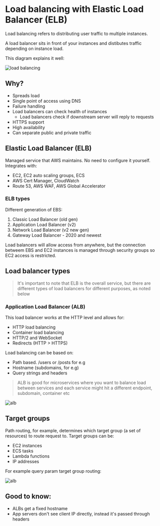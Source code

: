 # Load balancing with Elastic Load Balancer (ELB) 

Load balancing refers to distributing user traffic to multiple instances. 

A load balancer sits in front of your instances and distibutes traffic depending on instance load. 

This diagram explains it well:

![load balancing](/images/load-balancing.png)

## Why?

- Spreads load
- Single point of access using DNS
- Failure handling
- Load balancers can check health of instances
    - Load balancers check if downstream server will reply to requests
- HTTPS support
- High availability
- Can separate public and private traffic

## Elastic Load Balancer (ELB)

Managed service that AWS maintains. No need to configure it yourself. Integrates with:

- EC2, EC2 auto scaling groups, ECS
- AWS Cert Manager, CloudWatch
- Route 53, AWS WAF, AWS Global Accelerator

### ELB types

Different generation of EBS:

1. Classic Load Balancer (old gen)
2. Application Load Balancer (v2)
3. Network Load Balancer (v2 new gen)
4. Gateway Load Balancer - 2020 and newest

Load balancers will allow access from anywhere, but the connection betweem EBS and EC2 instances is managed through security groups so EC2 access is restricted. 

## Load balancer types

> It's important to note that ELB is the overall service, but there are different types of load balancers for different purposes, as noted below 

### Application Load Balancer (ALB)

This load balancer works at the HTTP level and allows for:

- HTTP load balancing
- Container load balancing
- HTTP/2 and WebSocket
- Redirects (HTTP > HTTPS)

Load balancing can be based on:

- Path based. /users or /posts for e.g
- Hostname (subdomains, for e.g)
- Query strings and headers

> ALB is good for microservices where you want to balance load between services and each service might hit a different endpoint, subdomain, container etc

![alb](/images/alb.png)

## Target groups

Path routing, for example, determines which target group (a set of resources) to route request to. Target groups can be:

- EC2 instances
- ECS tasks
- Lambda functions
- IP addresses

For example query param target group routing:

![alb](/images/target-groups.png)

## Good to know:

- ALBs get a fixed hostname
- App servers don't see client IP directly, instead it's passed through headers
